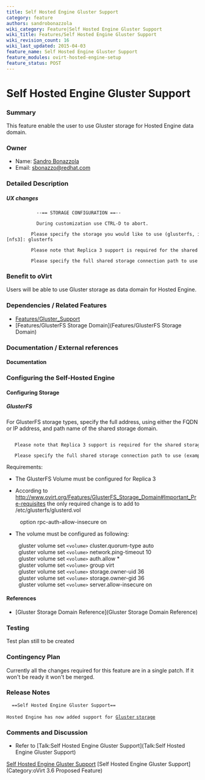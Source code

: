```yaml
---
title: Self Hosted Engine Gluster Support
category: feature
authors: sandrobonazzola
wiki_category: Feature|Self Hosted Engine Gluster Support
wiki_title: Features/Self Hosted Engine Gluster Support
wiki_revision_count: 16
wiki_last_updated: 2015-04-03
feature_name: Self Hosted Engine Gluster Support
feature_modules: ovirt-hosted-engine-setup
feature_status: POST
---
```


# Self Hosted Engine Gluster Support

### Summary

This feature enable the user to use Gluster storage for Hosted Engine data domain.

### Owner

*   Name: [ Sandro Bonazzola](User:SandroBonazzola)
*   Email: <sbonazzo@redhat.com>

### Detailed Description

##### UX changes

               --== STORAGE CONFIGURATION ==--
              
               During customization use CTRL-D to abort.
               Please specify the storage you would like to use (glusterfs, iscsi, nfs3, nfs4)[nfs3]: glusterfs 
               Please note that Replica 3 support is required for the shared storage.
               Please specify the full shared storage connection path to use (example: host:/path): storage.example.com:/hosted_engine/glusterfs

### Benefit to oVirt

Users will be able to use Gluster storage as data domain for Hosted Engine.

### Dependencies / Related Features

*   [Features/Gluster_Support](Features/Gluster_Support)
*   [Features/GlusterFS Storage Domain](Features/GlusterFS Storage Domain)

### Documentation / External references

#### Documentation

### Configuring the Self-Hosted Engine

#### Configuring Storage

##### GlusterFS

For GlusterFS storage types, specify the full address, using either the FQDN or IP address, and path name of the shared storage domain.

         Please note that Replica 3 support is required for the shared storage.
         Please specify the full shared storage connection path to use (example: host:/path): storage.example.com:/hosted_engine_glusterfs

Requirements:

*   The GlusterFS Volume must be configured for Replica 3
*   According to <http://www.ovirt.org/Features/GlusterFS_Storage_Domain#Important_Pre-requisites> the only required change is to add to /etc/glusterfs/glusterd.vol

         option rpc-auth-allow-insecure on

*   The volume must be configured as following:

        gluster volume set `<volume>` cluster.quorum-type auto
        gluster volume set `<volume>` network.ping-timeout 10
        gluster volume set `<volume>` auth.allow *
        gluster volume set `<volume>` group virt
        gluster volume set `<volume>` storage.owner-uid 36
        gluster volume set `<volume>` storage.owner-gid 36
        gluster volume set `<volume>` server.allow-insecure on

#### References

*   [Gluster Storage Domain Reference](Gluster Storage Domain Reference)

### Testing

Test plan still to be created

### Contingency Plan

Currently all the changes required for this feature are in a single patch. If it won't be ready it won't be merged.

### Release Notes

      ==Self Hosted Engine Gluster Support==
`Hosted Engine has now added support for `[`Gluster` `storage`](Features/Self_Hosted_Engine_Gluster_Support)

### Comments and Discussion

*   Refer to [Talk:Self Hosted Engine Gluster Support](Talk:Self Hosted Engine Gluster Support)

[Self Hosted Engine Gluster Support](Category:Feature) [Self Hosted Engine Gluster Support](Category:oVirt 3.6 Proposed Feature)
